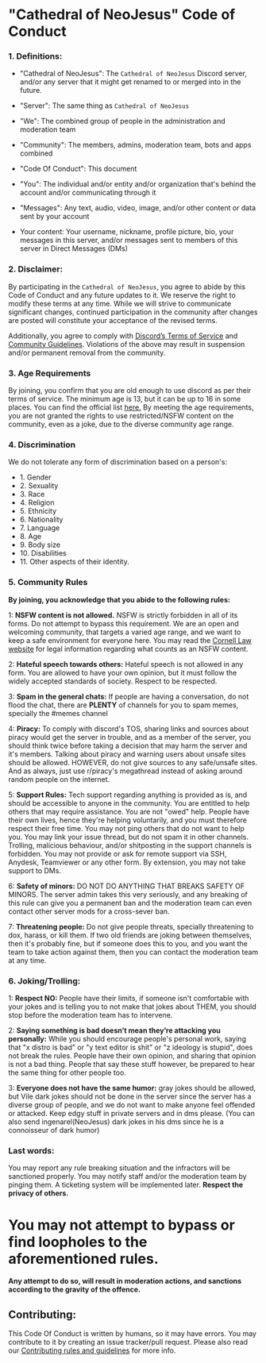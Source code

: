 # "Cathedral of NeoJesus" Code of Conduct

### 1. Definitions:

- "Cathedral of NeoJesus": The `Cathedral of NeoJesus` Discord server, and/or any server that it might get renamed to or
  merged into in the future.

- "Server": The same thing as `Cathedral of NeoJesus`

- "We": The combined group of people in the administration and moderation team

- "Community": The members, admins, moderation team, bots and apps combined

- "Code Of Conduct": This document

- "You": The individual and/or entity and/or organization that's behind the account and/or communicating
  through it

- "Messages": Any text, audio, video, image, and/or other content or data sent by your account

- Your content: Your username, nickname, profile picture, bio, your messages in this server, and/or messages sent to
  members of this server in Direct Messages (DMs)

### 2. Disclaimer:
By participating in the `Cathedral of NeoJesus`, you agree to abide by this Code of Conduct and any future updates to
it. We reserve the right to modify these terms at any time. While we will strive to communicate significant changes,
continued participation in the community after changes are posted will constitute your acceptance of the revised terms.

Additionally, you agree to comply with [Discord’s Terms of Service](https://discord.com/terms) and [Community
Guidelines](https://discord.com/guidelines). Violations of the above may result in suspension and/or permanent removal
from the community.

### 3. Age Requirements

By joining, you confirm that you are old enough to use discord as per their terms of service. The minimum age is 13, but
it can be up to 16 in some places. You can find the official list
[here.](https://support.discord.com/hc/en-us/articles/360040724612-Why-is-Discord-asking-for-my-birthday) By meeting the
age requirements, you are not granted the rights to use restricted/NSFW content on the community, even as a joke, due to
the diverse community age range.

### 4. Discrimination

We do not tolerate any form of discrimination based on a person's:

- 1\. Gender
- 2\. Sexuality
- 3\. Race
- 4\. Religion
- 5\. Ethnicity
- 6\. Nationality
- 7\. Language
- 8\. Age
- 9\. Body size
- 10\. Disabilities
- 11\. Other aspects of their identity.

### 5. Community Rules

**By joining, you acknowledge that you abide to the following rules:**

  1: **NSFW content is not allowed.**
  NSFW is strictly forbidden in all of its forms. Do not attempt to bypass this requirement. We are an open and
  welcoming community, that targets a varied age range, and we want to keep a safe environment for everyone here. You
  may read the [Cornell Law website](https://www.law.cornell.edu/uscode/text/18/2256) for legal information regarding
  what counts as an NSFW content.

  2: **Hateful speech towards others:**
  Hateful speech is not allowed in any form. You are allowed to have your own opinion, but it must follow the widely
  accepted standards of society. Respect to be respected.

  3: **Spam in the general chats:**
  If people are having a conversation, do not flood the chat, there are **PLENTY** of channels for you to spam memes,
  specially the #memes channel

  4: **Piracy:**
  To comply with discord's TOS, sharing links and sources about piracy would get the server in trouble, and as a member
  of the server, you should think twice before taking a decision that may harm the server and it's members. Talking
  about piracy and warning users about unsafe sites should be allowed. HOWEVER, do not give sources to any safe/unsafe
  sites. And as always, just use r/piracy's megathread instead of asking around random people on the internet.

  5: **Support Rules:**
  Tech support regarding anything is provided as is, and should be accessible to anyone in the community. You are
  entitled to help others that may require assistance. You are not "owed" help. People have their own lives, hence
  they're helping voluntarily, and you must therefore respect their free time. You may not ping others that do not want
  to help you. You may link your issue thread, but do not spam it in other channels. Trolling, malicious behaviour,
  and/or shitposting in the support channels is forbidden. You may not provide or ask for remote support via SSH,
  Anydesk, Teamviewer or any other form. By extension, you may not take support to DMs.

  6: **Safety of minors:**
  DO NOT DO ANYTHING THAT BREAKS SAFETY OF MINORS. The server admin takes this very seriously, and any breaking of this
  rule can give you a permanent ban and the moderation team can even contact other server mods for a cross-sever ban.

  7: **Threatening people:**
  Do not give people threats, specially threatening to dox, harass, or kill them. If two old friends are joking between
  themselves, then it's probably fine, but if someone does this to you, and you want the team to take action against
  them, then you can contact the moderation team at any time.


### 6. Joking/Trolling:
  1: **Respect NO:**
  People have their limits, if someone isn't comfortable with your jokes and is telling you to not make that jokes about
  THEM, you should stop before the moderation team has to intervene.

  2: **Saying something is bad doesn’t mean they’re attacking you personally:**
  While you should encourage people's personal work, saying that "x distro is bad" or "y text editor is shit" or "z
  ideology is stupid", does not break the rules. People have their own opinion, and sharing that opinion is not a bad
  thing. People that say these stuff however, be prepared to hear the same thing for other people too.

  3: **Everyone does not have the same humor:**
  gray jokes should be allowed, but Vile dark jokes should not be done in the server since the server has a diverse
  group of people, and we do not want to make anyone feel offended or attacked. Keep edgy stuff in private servers and
  in dms please. (You can also send ingenarel(NeoJesus) dark jokes in his dms since he is a connoisseur of dark humor)

### Last words:
You may report any rule breaking situation and the infractors will be sanctioned properly. You may notify staff and/or
the moderation team by pinging them. A ticketing system will be implemented later.
**Respect the privacy of others.**

# You may not attempt to bypass or find loopholes to the aforementioned rules.
  **Any attempt to do so, will result in moderation actions, and sanctions according to the gravity of the offence.**

## Contributing:

This Code Of Conduct is written by humans, so it may have errors. You may contribute to it by creating an issue
tracker/pull request. Please also read our [Contributing rules and guidelines](contributing.md) for more info.

<!-- this is never gonna render in the readme, so here i go: -->
<!-- made and written with love on neovim. Original document by @ingenarel, revision by hazelshantz -->
<!-- pretty please don't remove this -->
